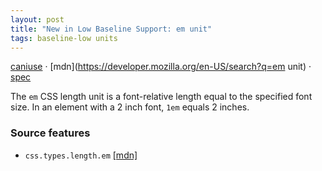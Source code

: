 ```yaml
---
layout: post
title: "New in Low Baseline Support: em unit"
tags: baseline-low units
---
```


[caniuse](https://caniuse.com/?search=em-unit) · [mdn](https://developer.mozilla.org/en-US/search?q=em unit) · [spec](https://drafts.csswg.org/css-values-4/#font-relative-lengths)

The `em` CSS length unit is a font-relative length equal to the specified font size. In an element with a 2 inch font, `1em` equals 2 inches.

### Source features

- ``css.types.length.em`` [[mdn]](https://developer.mozilla.org/en-US/search?q=css.types.length.em)
